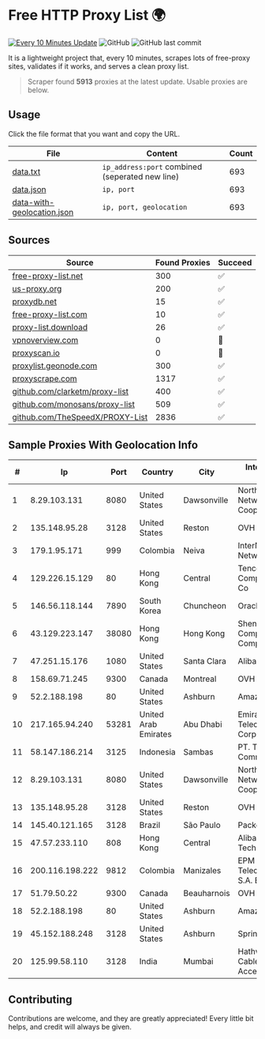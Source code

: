 
# Free HTTP Proxy List 🌍

[![Every 10 Minutes Update](https://github.com/mertguvencli/http-proxy-list/actions/workflows/main.yml/badge.svg?branch=main)](https://github.com/mertguvencli/http-proxy-list/actions/workflows/main.yml)
![GitHub](https://img.shields.io/github/license/mertguvencli/http-proxy-list)
![GitHub last commit](https://img.shields.io/github/last-commit/mertguvencli/http-proxy-list)

It is a lightweight project that, every 10 minutes, scrapes lots of free-proxy sites, validates if it works, and serves a clean proxy list.


> Scraper found **5913** proxies at the latest update. Usable proxies are below.

## Usage

Click the file format that you want and copy the URL.


|File|Content|Count|
|----|-------|-----|
|[data.txt](https://raw.githubusercontent.com/mertguvencli/http-proxy-list/main/proxy-list/data.txt)|`ip_address:port` combined (seperated new line)|693|
|[data.json](https://raw.githubusercontent.com/mertguvencli/http-proxy-list/main/proxy-list/data.json)|`ip, port`|693|
|[data-with-geolocation.json](https://raw.githubusercontent.com/mertguvencli/http-proxy-list/main/proxy-list/data-with-geolocation.json)|`ip, port, geolocation`|693|

## Sources

|Source|Found Proxies|Succeed|
|------|-------------|-------|
|[free-proxy-list.net](https://free-proxy-list.net)|300|✅|
|[us-proxy.org](https://www.us-proxy.org)|200|✅|
|[proxydb.net](http://proxydb.net)|15|✅|
|[free-proxy-list.com](https://free-proxy-list.com/?page=&port=&type%5B%5D=http&type%5B%5D=https&up_time=0&search=Search)|10|✅|
|[proxy-list.download](https://www.proxy-list.download/HTTP)|26|✅|
|[vpnoverview.com](https://vpnoverview.com/privacy/anonymous-browsing/free-proxy-servers)|0|🚫|
|[proxyscan.io](https://www.proxyscan.io)|0|🚫|
|[proxylist.geonode.com](https://proxylist.geonode.com/api/proxy-list?limit=300&page=1&sort_by=lastChecked&sort_type=desc&protocols=http,https)|300|✅|
|[proxyscrape.com](https://api.proxyscrape.com/v2/?request=displayproxies&protocol=http&timeout=10000&country=all&ssl=all&anonymity=all)|1317|✅|
|[github.com/clarketm/proxy-list](https://raw.githubusercontent.com/clarketm/proxy-list/master/proxy-list-raw.txt)|400|✅|
|[github.com/monosans/proxy-list](https://raw.githubusercontent.com/monosans/proxy-list/main/proxies/http.txt)|509|✅|
|[github.com/TheSpeedX/PROXY-List](https://raw.githubusercontent.com/TheSpeedX/PROXY-List/master/http.txt)|2836|✅|


## Sample Proxies With Geolocation Info

|#|Ip|Port|Country|City|Internet Service Provider|
|-|--|----|-------|----|-------------------------|
|1|8.29.103.131|8080|United States|Dawsonville|North Georgia Network Cooperative, Inc|
|2|135.148.95.28|3128|United States|Reston|OVH SAS|
|3|179.1.95.171|999|Colombia|Neiva|InterNexa Global Network|
|4|129.226.15.129|80|Hong Kong|Central|Tencent Cloud Computing (Beijing) Co|
|5|146.56.118.144|7890|South Korea|Chuncheon|Oracle Corporation|
|6|43.129.223.147|38080|Hong Kong|Hong Kong|Shenzhen Tencent Computer Systems Company Limited|
|7|47.251.15.176|1080|United States|Santa Clara|Alibaba.com LLC|
|8|158.69.71.245|9300|Canada|Montreal|OVH SAS|
|9|52.2.188.198|80|United States|Ashburn|Amazon.com, Inc.|
|10|217.165.94.240|53281|United Arab Emirates|Abu Dhabi|Emirates Telecommunications Corporation|
|11|58.147.186.214|3125|Indonesia|Sambas|PT. Transhybrid Communication|
|12|8.29.103.131|8080|United States|Dawsonville|North Georgia Network Cooperative, Inc|
|13|135.148.95.28|3128|United States|Reston|OVH SAS|
|14|145.40.121.165|3128|Brazil|São Paulo|Packet Host, Inc.|
|15|47.57.233.110|808|Hong Kong|Central|Alibaba (US) Technology Co., Ltd.|
|16|200.116.198.222|9812|Colombia|Manizales|EPM Telecomunicaciones S.A. E.S.P|
|17|51.79.50.22|9300|Canada|Beauharnois|OVH SAS|
|18|52.2.188.198|80|United States|Ashburn|Amazon.com, Inc.|
|19|45.152.188.248|3128|United States|Ashburn|Sprint|
|20|125.99.58.110|3128|India|Mumbai|Hathway IP over Cable Internet Access|



## Contributing

Contributions are welcome, and they are greatly appreciated! Every
little bit helps, and credit will always be given.

